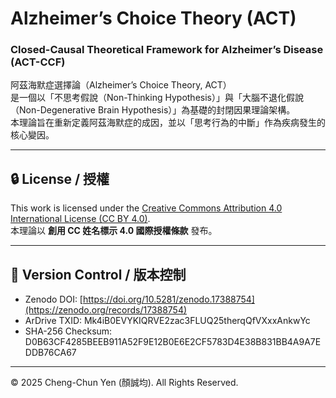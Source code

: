 # Alzheimer’s Choice Theory (ACT)
### Closed-Causal Theoretical Framework for Alzheimer’s Disease (ACT-CCF)

阿茲海默症選擇論（Alzheimer’s Choice Theory, ACT）  
是一個以「不思考假說（Non-Thinking Hypothesis）」與「大腦不退化假說（Non-Degenerative Brain Hypothesis）」為基礎的封閉因果理論架構。  
本理論旨在重新定義阿茲海默症的成因，並以「思考行為的中斷」作為疾病發生的核心變因。

---

## 🔒 License / 授權
This work is licensed under the [Creative Commons Attribution 4.0 International License (CC BY 4.0)](https://creativecommons.org/licenses/by/4.0/).  
本理論以 **創用 CC 姓名標示 4.0 國際授權條款** 發布。

---

## 🧾 Version Control / 版本控制
- Zenodo DOI: [https://doi.org/10.5281/zenodo.17388754](https://zenodo.org/records/17388754)
- ArDrive TXID: Mk4iB0EVYKIQRVE2zac3FLUQ25therqQfVXxxAnkwYc
- SHA-256 Checksum: D0B63CF4285BEEB911A52F9E12B0E6E2CF5783D4E38B831BB4A9A7EDDB76CA67

---

© 2025 Cheng-Chun Yen (顏誠均). All Rights Reserved.
